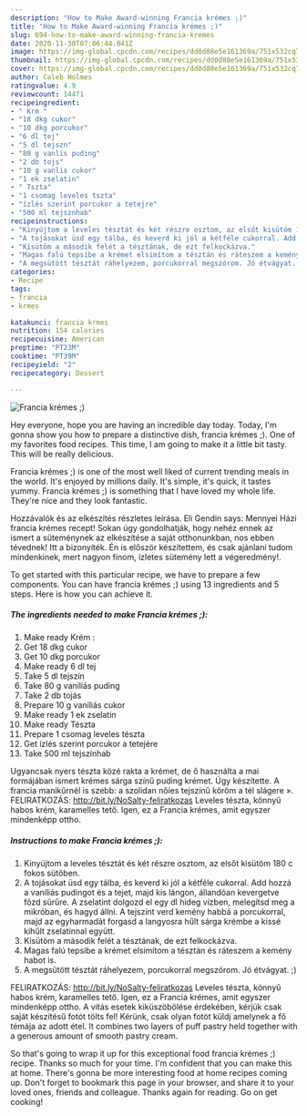 ```yaml
---
description: "How to Make Award-winning Francia krémes ;)"
title: "How to Make Award-winning Francia krémes ;)"
slug: 694-how-to-make-award-winning-francia-kremes
date: 2020-11-30T07:06:44.041Z
image: https://img-global.cpcdn.com/recipes/dd0d88e5e161369a/751x532cq70/francia-kremes-recept-foto.jpg
thumbnail: https://img-global.cpcdn.com/recipes/dd0d88e5e161369a/751x532cq70/francia-kremes-recept-foto.jpg
cover: https://img-global.cpcdn.com/recipes/dd0d88e5e161369a/751x532cq70/francia-kremes-recept-foto.jpg
author: Caleb Holmes
ratingvalue: 4.9
reviewcount: 14471
recipeingredient:
- " Krm "
- "18 dkg cukor"
- "10 dkg porcukor"
- "6 dl tej"
- "5 dl tejszn"
- "80 g vanlis puding"
- "2 db tojs"
- "10 g vanlis cukor"
- "1 ek zselatin"
- " Tszta"
- "1 csomag leveles tszta"
- "ízlés szerint porcukor a tetejre"
- "500 ml tejsznhab"
recipeinstructions:
- "Kinyújtom a leveles tésztát és két részre osztom, az elsőt kisütöm 180 c fokos sütőben."
- "A tojásokat üsd egy tálba, és keverd ki jól a kétféle cukorral. Add hozzá a vaníliás pudingot és a tejet, majd kis lángon, állandóan kevergetve főzd sűrűre. A zselatint dolgozd el egy dl hideg vízben, melegítsd meg a mikróban, és hagyd állni. A tejszínt verd kemény habbá a porcukorral, majd az egyharmadát forgasd a langyosra hűlt sárga krémbe a kissé kihűlt zselatinnal együtt."
- "Kisütöm a második felét a tésztának, de ezt felkockázva."
- "Magas falú tepsibe a krémet elsimítom a tésztán és ráteszem a kemény habot is."
- "A megsütött tésztát ráhelyezem, porcukorral megszórom. Jó étvágyat. ;)"
categories:
- Recipe
tags:
- francia
- krmes

katakunci: francia krmes 
nutrition: 154 calories
recipecuisine: American
preptime: "PT23M"
cooktime: "PT39M"
recipeyield: "2"
recipecategory: Dessert

---
```



![Francia krémes ;)](https://img-global.cpcdn.com/recipes/dd0d88e5e161369a/751x532cq70/francia-kremes-recept-foto.jpg)

Hey everyone, hope you are having an incredible day today. Today, I'm gonna show you how to prepare a distinctive dish, francia krémes ;). One of my favorites food recipes. This time, I am going to make it a little bit tasty. This will be really delicious.

Francia krémes ;) is one of the most well liked of current trending meals in the world. It's enjoyed by millions daily. It's simple, it's quick, it tastes yummy. Francia krémes ;) is something that I have loved my whole life. They're nice and they look fantastic.

Hozzávalók és az elkészítés részletes leírása. Eli Gendin says: Mennyei Házi francia krémes recept! Sokan úgy gondolhatják, hogy nehéz ennek az ismert a süteménynek az elkészítése a saját otthonunkban, nos ebben tévednek! Itt a bizonyíték. Én is először készítettem, és csak ajánlani tudom mindenkinek, mert nagyon finom, ízletes sütemény lett a végeredmény!.


To get started with this particular recipe, we have to prepare a few components. You can have francia krémes ;) using 13 ingredients and 5 steps. Here is how you can achieve it.

<!--inarticleads1-->

##### The ingredients needed to make Francia krémes ;):

1. Make ready  Krém :
1. Get 18 dkg cukor
1. Get 10 dkg porcukor
1. Make ready 6 dl tej
1. Take 5 dl tejszín
1. Take 80 g vaníliás puding
1. Take 2 db tojás
1. Prepare 10 g vaníliás cukor
1. Make ready 1 ek zselatin
1. Make ready  Tészta
1. Prepare 1 csomag leveles tészta
1. Get ízlés szerint porcukor a tetejére
1. Take 500 ml tejszínhab


Ugyancsak nyers tészta közé rakta a krémet, de ő használta a mai formájában ismert krémes sárga színű puding krémet. Úgy készítette. A francia manikűrnél is szebb: a szolidan nőies tejszínű köröm a tél slágere ». FELIRATKOZÁS: http://bit.ly/NoSalty-feliratkozas Leveles tészta, könnyű habos krém, karamelles tető. Igen, ez a Francia krémes, amit egyszer mindenképp ottho. 

<!--inarticleads2-->

##### Instructions to make Francia krémes ;):

1. Kinyújtom a leveles tésztát és két részre osztom, az elsőt kisütöm 180 c fokos sütőben.
1. A tojásokat üsd egy tálba, és keverd ki jól a kétféle cukorral. Add hozzá a vaníliás pudingot és a tejet, majd kis lángon, állandóan kevergetve főzd sűrűre. A zselatint dolgozd el egy dl hideg vízben, melegítsd meg a mikróban, és hagyd állni. A tejszínt verd kemény habbá a porcukorral, majd az egyharmadát forgasd a langyosra hűlt sárga krémbe a kissé kihűlt zselatinnal együtt.
1. Kisütöm a második felét a tésztának, de ezt felkockázva.
1. Magas falú tepsibe a krémet elsimítom a tésztán és ráteszem a kemény habot is.
1. A megsütött tésztát ráhelyezem, porcukorral megszórom. Jó étvágyat. ;)


FELIRATKOZÁS: http://bit.ly/NoSalty-feliratkozas Leveles tészta, könnyű habos krém, karamelles tető. Igen, ez a Francia krémes, amit egyszer mindenképp ottho. A vitás esetek kiküszöbölése érdekében, kérjük csak saját készítésű fotót tölts fel! Kérünk, csak olyan fotót küldj amelynek a fő témája az adott étel. It combines two layers of puff pastry held together with a generous amount of smooth pastry cream. 

So that's going to wrap it up for this exceptional food francia krémes ;) recipe. Thanks so much for your time. I'm confident that you can make this at home. There's gonna be more interesting food at home recipes coming up. Don't forget to bookmark this page in your browser, and share it to your loved ones, friends and colleague. Thanks again for reading. Go on get cooking!
